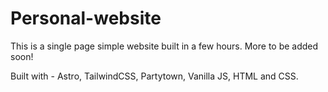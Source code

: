 # Personal-website
This is a single page simple website built in a few hours.
More to be added soon!

Built with - Astro, TailwindCSS, Partytown, Vanilla JS, HTML and CSS.
